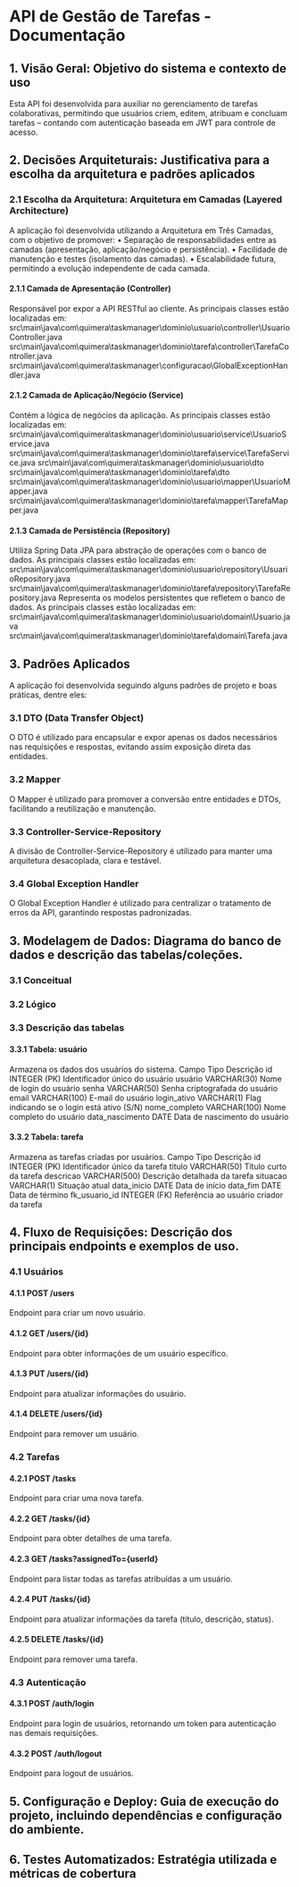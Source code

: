 # API de Gestão de Tarefas - Documentação

## 1. Visão Geral: Objetivo do sistema e contexto de uso

Esta API foi desenvolvida para auxiliar no gerenciamento de tarefas colaborativas, permitindo que usuários criem, editem, atribuam e concluam tarefas – contando com autenticação baseada em JWT para controle de acesso.

## 2. Decisões Arquiteturais: Justificativa para a escolha da arquitetura e padrões aplicados

### 2.1 Escolha da Arquitetura: Arquitetura em Camadas (Layered Architecture)

A aplicação foi desenvolvida utilizando a Arquitetura em Três Camadas, com o objetivo de promover:
• Separação de responsabilidades entre as camadas (apresentação, aplicação/negócio e persistência).
• Facilidade de manutenção e testes (isolamento das camadas).
• Escalabilidade futura, permitindo a evolução independente de cada camada.

#### 2.1.1 Camada de Apresentação (Controller)

Responsável por expor a API RESTful ao cliente. As principais classes estão localizadas em:
src\main\java\com\quimera\taskmanager\dominio\usuario\controller\UsuarioController.java src\main\java\com\quimera\taskmanager\dominio\tarefa\controller\TarefaController.java
src\main\java\com\quimera\taskmanager\configuracao\GlobalExceptionHandler.java

#### 2.1.2 Camada de Aplicação/Negócio (Service)

Contém a lógica de negócios da aplicação. As principais classes estão localizadas em:
src\main\java\com\quimera\taskmanager\dominio\usuario\service\UsuarioService.java src\main\java\com\quimera\taskmanager\dominio\tarefa\service\TarefaService.java 
src\main\java\com\quimera\taskmanager\dominio\usuario\dto
src\main\java\com\quimera\taskmanager\dominio\tarefa\dto
src\main\java\com\quimera\taskmanager\dominio\usuario\mapper\UsuarioMapper.java
src\main\java\com\quimera\taskmanager\dominio\tarefa\mapper\TarefaMapper.java

#### 2.1.3 Camada de Persistência (Repository)

Utiliza Spring Data JPA para abstração de operações com o banco de dados. As principais classes estão localizadas em:
src\main\java\com\quimera\taskmanager\dominio\usuario\repository\UsuarioRepository.java
src\main\java\com\quimera\taskmanager\dominio\tarefa\repository\TarefaRepository.java
Representa os modelos persistentes que refletem o banco de dados. As principais classes estão localizadas em:
src\main\java\com\quimera\taskmanager\dominio\usuario\domain\Usuario.java src\main\java\com\quimera\taskmanager\dominio\tarefa\domain\Tarefa.java
 
## 3. Padrões Aplicados

A aplicação foi desenvolvida seguindo alguns padrões de projeto e boas práticas, dentre eles:

### 3.1 DTO (Data Transfer Object)

O DTO é utilizado para encapsular e expor apenas os dados necessários nas requisições e respostas, evitando assim exposição direta das entidades.

### 3.2 Mapper

O Mapper é utilizado para promover a conversão entre entidades e DTOs, facilitando a reutilização e manutenção.

### 3.3 Controller-Service-Repository 

A divisão de Controller-Service-Repository é utilizado para manter uma arquitetura desacoplada, clara e testável.

### 3.4 Global Exception Handler 

O Global Exception Handler é utilizado para centralizar o tratamento de erros da API, garantindo respostas padronizadas. 

## 3. Modelagem de Dados: Diagrama do banco de dados e descrição das tabelas/coleções. 

### 3.1 Conceitual 
 
### 3.2 Lógico
 

### 3.3 Descrição das tabelas

#### 3.3.1 Tabela: usuário

Armazena os dados dos usuários do sistema.
Campo Tipo Descrição
id INTEGER (PK)  Identificador único do usuário
usuário VARCHAR(30)  Nome de login do usuário
senha VARCHAR(50)  Senha criptografada do usuário
email VARCHAR(100)  E-mail do usuário
login_ativo VARCHAR(1)  Flag indicando se o login está ativo (S/N)
nome_completo VARCHAR(100)  Nome completo do usuário
data_nascimento DATE  Data de nascimento do usuário

#### 3.3.2 Tabela: tarefa

Armazena as tarefas criadas por usuários.
Campo Tipo Descrição
id INTEGER (PK)  Identificador único da tarefa
titulo VARCHAR(50)  Título curto da tarefa
descricao VARCHAR(500)  Descrição detalhada da tarefa
situacao VARCHAR(1)  Situação atual
data_inicio DATE  Data de início 
data_fim DATE Data de término
fk_usuario_id INTEGER (FK)  Referência ao usuário criador da tarefa

## 4. Fluxo de Requisições: Descrição dos principais endpoints e exemplos de uso. 

### 4.1 Usuários

#### 4.1.1 POST /users 

Endpoint para criar um novo usuário.
 
#### 4.1.2 GET /users/{id} 

Endpoint para obter informações de um usuário específico. 
 
#### 4.1.3 PUT /users/{id} 

Endpoint para atualizar informações do usuário. 
 
#### 4.1.4 DELETE /users/{id} 

Endpoint para remover um usuário. 
 

### 4.2 Tarefas

#### 4.2.1 POST /tasks 

Endpoint para criar uma nova tarefa. 
 
#### 4.2.2 GET /tasks/{id} 
Endpoint para obter detalhes de uma tarefa. 
 
#### 4.2.3 GET /tasks?assignedTo={userId}
Endpoint para listar todas as tarefas atribuídas a um usuário. 
 
#### 4.2.4 PUT /tasks/{id} 
Endpoint para atualizar informações da tarefa (título, descrição, status). 
 
#### 4.2.5 DELETE /tasks/{id} 

Endpoint para remover uma tarefa.
 
### 4.3 Autenticação

#### 4.3.1 POST /auth/login 

Endpoint para login de usuários, retornando um token para autenticação nas demais requisições.

#### 4.3.2 POST /auth/logout 
Endpoint para logout de usuários.

## 5. Configuração e Deploy: Guia de execução do projeto, incluindo dependências e configuração do ambiente. 


## 6. Testes Automatizados: Estratégia utilizada e métricas de cobertura
